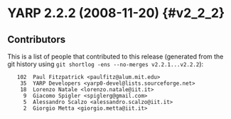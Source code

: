 YARP 2.2.2 (2008-11-20)                                                {#v2_2_2}
=======================

Contributors
------------

This is a list of people that contributed to this release (generated from the
git history using `git shortlog -ens --no-merges v2.2.1...v2.2.2`):

```
   102	Paul Fitzpatrick <paulfitz@alum.mit.edu>
    35	YARP Developers <yarp0-devel@lists.sourceforge.net>
    18	Lorenzo Natale <lorenzo.natale@iit.it>
     9	Giacomo Spigler <spiglerg@gmail.com>
     5	Alessandro Scalzo <alessandro.scalzo@iit.it>
     2	Giorgio Metta <giorgio.metta@iit.it>
```
